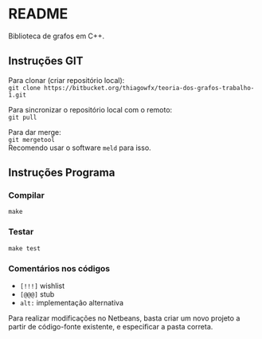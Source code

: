 # README

Biblioteca de grafos em C++.

## Instruções GIT

Para clonar (criar repositório local):  
     `git clone https://bitbucket.org/thiagowfx/teoria-dos-grafos-trabalho-1.git`

Para sincronizar o repositório local com o remoto:  
     `git pull`

Para dar merge:  
     `git mergetool`  
Recomendo usar o software `meld` para isso.

## Instruções Programa

### Compilar
`make`

### Testar
`make test`

### Comentários nos códigos
* `[!!!]` wishlist
* `[@@@]` stub
* `alt:` implementação alternativa

Para realizar modificações no Netbeans, basta criar um novo projeto a partir de código-fonte existente, e especificar a pasta correta.